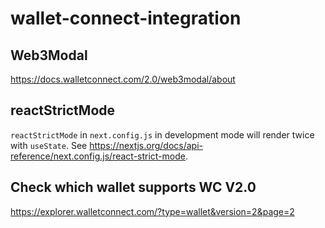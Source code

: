 # wallet-connect-integration


## Web3Modal 
https://docs.walletconnect.com/2.0/web3modal/about

## reactStrictMode
`reactStrictMode` in `next.config.js` in development mode will render twice with `useState`.
See https://nextjs.org/docs/api-reference/next.config.js/react-strict-mode.

## Check which wallet supports WC V2.0
https://explorer.walletconnect.com/?type=wallet&version=2&page=2